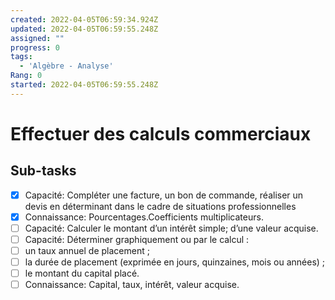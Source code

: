 ```yaml
---
created: 2022-04-05T06:59:34.924Z
updated: 2022-04-05T06:59:55.248Z
assigned: ""
progress: 0
tags:
  - 'Algèbre - Analyse'
Rang: 0
started: 2022-04-05T06:59:55.248Z
---
```


# Effectuer des calculs commerciaux

## Sub-tasks

- [x] Capacité: Compléter une facture, un bon de commande, réaliser un devis en déterminant dans le cadre de situations professionnelles
- [x] Connaissance: Pourcentages.Coefficients multiplicateurs.
- [ ] Capacité: Calculer le montant d’un intérêt simple; d’une valeur acquise.
- [ ] Capacité: Déterminer graphiquement ou par le calcul :
- [ ] un taux annuel de placement ;
- [ ] la durée de placement (exprimée en jours, quinzaines, mois ou années) ;
- [ ] le montant du capital placé.
- [ ] Connaissance: Capital, taux, intérêt, valeur acquise.
